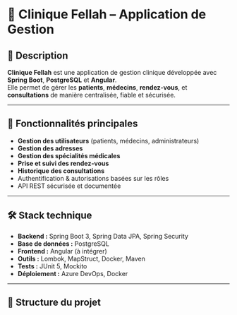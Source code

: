 # 🏥 Clinique Fellah – Application de Gestion

## 📌 Description
**Clinique Fellah** est une application de gestion clinique développée avec **Spring Boot**, **PostgreSQL** et **Angular**.  
Elle permet de gérer les **patients**, **médecins**, **rendez-vous**, et **consultations** de manière centralisée, fiable et sécurisée.

---

## 🚀 Fonctionnalités principales
- **Gestion des utilisateurs** (patients, médecins, administrateurs)
- **Gestion des adresses**
- **Gestion des spécialités médicales**
- **Prise et suivi des rendez-vous**
- **Historique des consultations**
- Authentification & autorisations basées sur les rôles
- API REST sécurisée et documentée

---

## 🛠️ Stack technique
- **Backend :** Spring Boot 3, Spring Data JPA, Spring Security
- **Base de données :** PostgreSQL
- **Frontend :** Angular (à intégrer)
- **Outils :** Lombok, MapStruct, Docker, Maven
- **Tests :** JUnit 5, Mockito
- **Déploiement :** Azure DevOps, Docker

---

## 📂 Structure du projet
